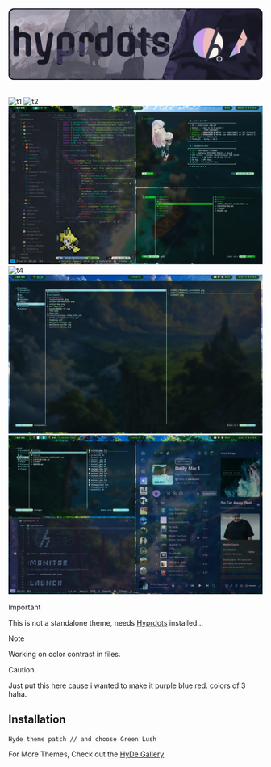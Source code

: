 <div align = center><img src="https://raw.githubusercontent.com/prasanthrangan/hyprdots/main/Source/assets/hyprdots_banner.png"><br><br></div>

![t1](./Screenshots/wallpaper.png)
![t2](./Screenshots/WallsSelection.png)
![t3](./Screenshots/vsandro+fast.png)
![t4](./Screenshots/rofi+wallpaper.png)
![t5](./Screenshots/superfile.png)
![t6](./Screenshots/spf+vscode+spotify.png)

> [!IMPORTANT]
> This is not a standalone theme, needs [Hyprdots](https://github.com/prasanthrangan/hyprdots) installed...

> [!NOTE]
> Working on color contrast in files.

> [!CAUTION]
> Just put this here cause i wanted to make it purple blue red. colors of 3 haha.

## Installation

```sh
Hyde theme patch // and choose Green Lush
```

For More Themes, Check out the [HyDe Gallery](https://github.com/kRHYME7/hyde-gallery)
